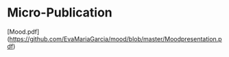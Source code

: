 # Micro-Publication 

[Mood.pdf] (https://github.com/EvaMariaGarcia/mood/blob/master/Moodpresentation.pdf) 
